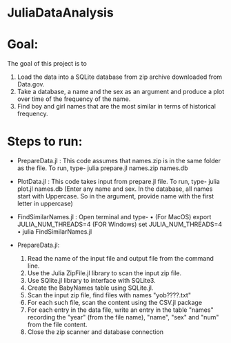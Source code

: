 # JuliaDataAnalysis
# Goal:
The goal of this project is to 
1) Load the data into a SQLite database from zip archive downloaded from Data.gov.
2) Take a database, a name  and the sex as an argument and produce a plot over time of the frequency of the name.
3) Find boy and girl names that are the most similar in terms of historical frequency. 

# Steps to run:

- PrepareData.jl : This code assumes that names.zip is in the same folder as the file.
   To run, type- julia prepare.jl names.zip names.db

- PlotData.jl : This code takes input from prepare.jl file.
   To run, type- julia plot.jl names.db <name> <sex>
   (Enter any name and sex. In the database, all names start with Uppercase. So in the argument, provide name with the first letter in uppercase)
  
- FindSimilarNames.jl : Open terminal and type-
                         • (For MacOS) export JULIA_NUM_THREADS=4 
                           (FOR Windows) set JULIA_NUM_THREADS=4
                         • julia FindSimilarNames.jl
- PrepareData.jl: 
  1) Read the name of the input file and output file from the command line.
  2) Use the Julia ZipFile.jl library to scan the input zip file. 
  3) Use SQlite.jl library to interface with SQLite3.
  4) Create the BabyNames table using SQLite.jl.  
  5) Scan the input zip file, find files with names "yob????.txt"
  6) For each such file, scan the content using the CSV.jl package 
  7) For each entry in the data file, write an entry in the table "names" recording the "year" (from the file name), "name", "sex" and "num" from the file content.
  8) Close the zip scanner and database connection
  
  
